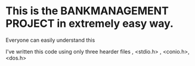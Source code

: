 # This is the BANKMANAGEMENT PROJECT in extremely easy way.
 Everyone can easily understand this

 I've written this code using only three hearder files , <stdio.h> , <conio.h>, <dos.h>
